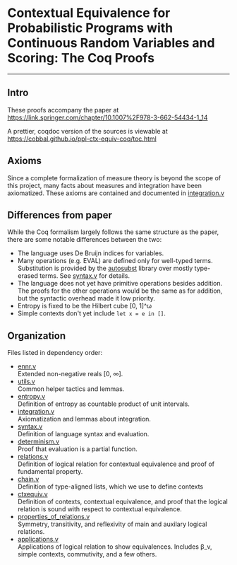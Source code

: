 # Contextual Equivalence for Probabilistic Programs with Continuous Random Variables and Scoring: The Coq Proofs

---

## Intro

These proofs accompany the paper at
https://link.springer.com/chapter/10.1007%2F978-3-662-54434-1_14

A prettier, coqdoc version of the sources is viewable at
https://cobbal.github.io/ppl-ctx-equiv-coq/toc.html


## Axioms

Since a complete formalization of measure theory is beyond the scope of this
project, many facts about measures and integration have been axiomatized. These
axioms are contained and documented
in
[integration.v](https://cobbal.github.io/ppl-ctx-equiv-coq/OpSemProofs.integration.html)

## Differences from paper

While the Coq formalism largely follows the same structure as the paper, there
are some notable differences between the two:

 - The language uses De Bruijn indices for variables.
 - Many operations (e.g. EVAL) are defined only for well-typed terms.
   Substitution is provided by
   the [autosubst](https://www.ps.uni-saarland.de/autosubst/) library over
   mostly type-erased terms.
   See
   [syntax.v](https://cobbal.github.io/ppl-ctx-equiv-coq/OpSemProofs.syntax.html)
   for details.
 - The language does not yet have primitive operations besides addition. The
   proofs for the other operations would be the same as for addition, but the
   syntactic overhead made it low priority.
 - Entropy is fixed to be the Hilbert cube [0, 1]^ω
 - Simple contexts don't yet include `let x = e in []`.

## Organization

Files listed in dependency order:

 - [ennr.v](https://cobbal.github.io/ppl-ctx-equiv-coq/OpSemProofs.ennr.html)
   <br> Extended non-negative reals [0, ∞].
 - [utils.v](https://cobbal.github.io/ppl-ctx-equiv-coq/OpSemProofs.utils.html)
   <br> Common helper tactics and lemmas.
 - [entropy.v](https://cobbal.github.io/ppl-ctx-equiv-coq/OpSemProofs.entropy.html) <br>
   Definition of entropy as countable product of unit intervals.
 - [integration.v](https://cobbal.github.io/ppl-ctx-equiv-coq/OpSemProofs.integration.html) <br>
   Axiomatization and lemmas about integration.
 - [syntax.v](https://cobbal.github.io/ppl-ctx-equiv-coq/OpSemProofs.syntax.html) <br>
   Definition of language syntax and evaluation.
 - [determinism.v](https://cobbal.github.io/ppl-ctx-equiv-coq/OpSemProofs.determinism.html) <br>
   Proof that evaluation is a partial function.
 - [relations.v](https://cobbal.github.io/ppl-ctx-equiv-coq/OpSemProofs.relations.html) <br>
 Definition of logical relation for contextual equivalence and proof of
 fundamental property.
 - [chain.v](https://cobbal.github.io/ppl-ctx-equiv-coq/OpSemProofs.chain.html)
 <br> Definition of type-aligned lists, which we use to define contexts
 - [ctxequiv.v](https://cobbal.github.io/ppl-ctx-equiv-coq/OpSemProofs.ctxequiv.html) <br>
 Definition of contexts, contextual equivalence, and proof that the logical
 relation is sound with respect to contextual equivalence.
 - [properties_of_relations.v](https://cobbal.github.io/ppl-ctx-equiv-coq/OpSemProofs.properties_of_relations.html) <br>
 Symmetry, transitivity, and reflexivity of main and auxilary logical relations.
 - [applications.v](https://cobbal.github.io/ppl-ctx-equiv-coq/OpSemProofs.applications.html) <br>
 Applications of logical relation to show equivalences. Includes β_v, simple
 contexts, commutivity, and a few others.
